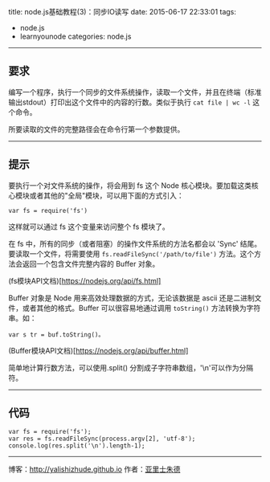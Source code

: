 title: node.js基础教程(3)：同步IO读写
date: 2015-06-17 22:33:01
tags: 
- node.js
- learnyounode
categories: node.js
---
## 要求
编写一个程序，执行一个同步的文件系统操作，读取一个文件，并且在终端（标准输出stdout）打印出这个文件中的内容的行数。类似于执行 ```cat file | wc -l``` 这个命令。

所要读取的文件的完整路径会在命令行第一个参数提供。

---
<!-- more -->
## 提示

要执行一个对文件系统的操作，将会用到 fs 这个 Node 核心模块。要加载这类核心模块或者其他的"全局"模块，可以用下面的方式引入：

    var fs = require('fs')

这样就可以通过 fs 这个变量来访问整个 fs 模块了。

在 fs 中，所有的同步（或者阻塞）的操作文件系统的方法名都会以 'Sync' 结尾。要读取一个文件，将需要使用  ```fs.readFileSync('/path/to/file')``` 方法。这个方法会返回一个包含文件完整内容的 Buffer 对象。

(fs模块API文档)[https://nodejs.org/api/fs.html]

Buffer 对象是 Node 用来高效处理数据的方式，无论该数据是 ascii 还是二进制文件，或者其他的格式。Buffer 可以很容易地通过调用 ```toString()``` 方法转换为字符串。如：

	var s tr = buf.toString()。

(Buffer模块API文档)[https://nodejs.org/api/buffer.html]

简单地计算行数方法，可以使用.split() 分割成子字符串数组，'\n'可以作为分隔符。

---

## 代码

	var fs = require('fs');
	var res = fs.readFileSync(process.argv[2], 'utf-8');
	console.log(res.split('\n').length-1);

- - - 
博客：http://yalishizhude.github.io
作者：[亚里士朱德](http://yalishizhude.github.io/about/)